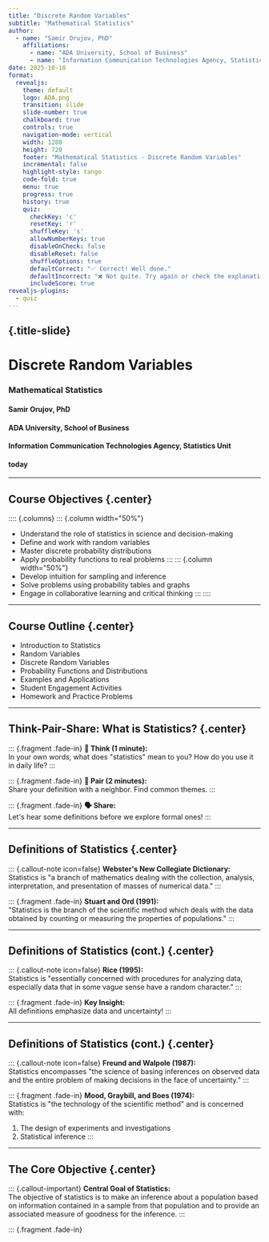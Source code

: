 ```yaml
---
title: "Discrete Random Variables"
subtitle: "Mathematical Statistics"
author:
  - name: "Samir Orujov, PhD"
    affiliations:
      - name: "ADA University, School of Business"
      - name: "Information Communication Technologies Agency, Statistics Unit"
date: 2025-10-18
format:
  revealjs:
    theme: default
    logo: ADA.png
    transition: slide
    slide-number: true
    chalkboard: true
    controls: true
    navigation-mode: vertical
    width: 1280
    height: 720
    footer: "Mathematical Statistics - Discrete Random Variables"
    incremental: false
    highlight-style: tango
    code-fold: true
    menu: true
    progress: true
    history: true
    quiz:
      checkKey: 'c'
      resetKey: 'r'
      shuffleKey: 's'
      allowNumberKeys: true
      disableOnCheck: false
      disableReset: false
      shuffleOptions: true
      defaultCorrect: "✅ Correct! Well done."
      defaultIncorrect: "❌ Not quite. Try again or check the explanation."
      includeScore: true
revealjs-plugins:
  - quiz
---
```


## {.title-slide}

# Discrete Random Variables
### Mathematical Statistics
#### Samir Orujov, PhD
#### ADA University, School of Business
#### Information Communication Technologies Agency, Statistics Unit
#### today

---

## Course Objectives {.center}

:::: {.columns}
::: {.column width="50%"}
- Understand the role of statistics in science and decision-making
- Define and work with random variables
- Master discrete probability distributions
- Apply probability functions to real problems
:::
::: {.column width="50%"}
- Develop intuition for sampling and inference
- Solve problems using probability tables and graphs
- Engage in collaborative learning and critical thinking
:::
::::

---

## Course Outline {.center}

- Introduction to Statistics
- Random Variables
- Discrete Random Variables
- Probability Functions and Distributions
- Examples and Applications
- Student Engagement Activities
- Homework and Practice Problems

---

## Think-Pair-Share: What is Statistics? {.center}

::: {.fragment .fade-in}
**🤔 Think (1 minute):**  
In your own words, what does "statistics" mean to you? How do you use it in daily life?
:::

::: {.fragment .fade-in}
**👥 Pair (2 minutes):**  
Share your definition with a neighbor. Find common themes.
:::

::: {.fragment .fade-in}
**🗣️ Share:**  
Let's hear some definitions before we explore formal ones!
:::

---

## Definitions of Statistics {.center}

::: {.callout-note icon=false}
**Webster's New Collegiate Dictionary:**  
Statistics is "a branch of mathematics dealing with the collection, analysis, interpretation, and presentation of masses of numerical data."
:::

::: {.fragment .fade-in}
**Stuart and Ord (1991):**  
"Statistics is the branch of the scientific method which deals with the data obtained by counting or measuring the properties of populations."
:::

---

## Definitions of Statistics (cont.) {.center}

::: {.callout-note icon=false}
**Rice (1995):**  
Statistics is "essentially concerned with procedures for analyzing data, especially data that in some vague sense have a random character."
:::

::: {.fragment .fade-in}
**Key Insight:**  
All definitions emphasize data and uncertainty!
:::

---

## Definitions of Statistics (cont.) {.center}

::: {.callout-note icon=false}
**Freund and Walpole (1987):**  
Statistics encompasses "the science of basing inferences on observed data and the entire problem of making decisions in the face of uncertainty."
:::

::: {.fragment .fade-in}
**Mood, Graybill, and Boes (1974):**  
Statistics is "the technology of the scientific method" and is concerned with:
1. The design of experiments and investigations
2. Statistical inference
:::

---

## The Core Objective {.center}

::: {.callout-important}
**Central Goal of Statistics:**  
The objective of statistics is to make an inference about a population based on information contained in a sample from that population and to provide an associated measure of goodness for the inference.
:::

::: {.fragment .fade-in}
